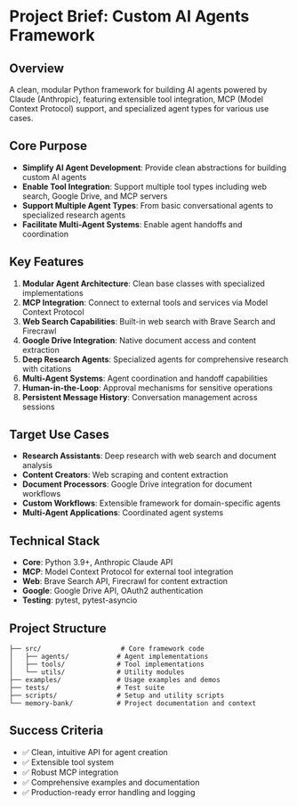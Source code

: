 # Project Brief: Custom AI Agents Framework

## Overview
A clean, modular Python framework for building AI agents powered by Claude (Anthropic), featuring extensible tool integration, MCP (Model Context Protocol) support, and specialized agent types for various use cases.

## Core Purpose
- **Simplify AI Agent Development**: Provide clean abstractions for building custom AI agents
- **Enable Tool Integration**: Support multiple tool types including web search, Google Drive, and MCP servers
- **Support Multiple Agent Types**: From basic conversational agents to specialized research agents
- **Facilitate Multi-Agent Systems**: Enable agent handoffs and coordination

## Key Features
1. **Modular Agent Architecture**: Clean base classes with specialized implementations
2. **MCP Integration**: Connect to external tools and services via Model Context Protocol
3. **Web Search Capabilities**: Built-in web search with Brave Search and Firecrawl
4. **Google Drive Integration**: Native document access and content extraction
5. **Deep Research Agents**: Specialized agents for comprehensive research with citations
6. **Multi-Agent Systems**: Agent coordination and handoff capabilities
7. **Human-in-the-Loop**: Approval mechanisms for sensitive operations
8. **Persistent Message History**: Conversation management across sessions

## Target Use Cases
- **Research Assistants**: Deep research with web search and document analysis
- **Content Creators**: Web scraping and content extraction
- **Document Processors**: Google Drive integration for document workflows
- **Custom Workflows**: Extensible framework for domain-specific agents
- **Multi-Agent Applications**: Coordinated agent systems

## Technical Stack
- **Core**: Python 3.9+, Anthropic Claude API
- **MCP**: Model Context Protocol for external tool integration
- **Web**: Brave Search API, Firecrawl for content extraction
- **Google**: Google Drive API, OAuth2 authentication
- **Testing**: pytest, pytest-asyncio

## Project Structure
```
├── src/                    # Core framework code
│   ├── agents/            # Agent implementations
│   ├── tools/             # Tool implementations  
│   └── utils/             # Utility modules
├── examples/              # Usage examples and demos
├── tests/                 # Test suite
├── scripts/               # Setup and utility scripts
└── memory-bank/           # Project documentation and context
```

## Success Criteria
- ✅ Clean, intuitive API for agent creation
- ✅ Extensible tool system
- ✅ Robust MCP integration
- ✅ Comprehensive examples and documentation
- ✅ Production-ready error handling and logging
